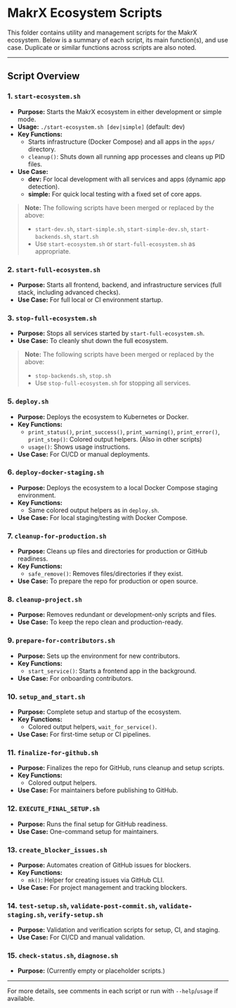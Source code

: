 # MakrX Ecosystem Scripts

This folder contains utility and management scripts for the MakrX ecosystem. Below is a summary of each script, its main function(s), and use case. Duplicate or similar functions across scripts are also noted.

---

## Script Overview

### 1. `start-ecosystem.sh`

- **Purpose:** Starts the MakrX ecosystem in either development or simple mode.
- **Usage:** `./start-ecosystem.sh [dev|simple]` (default: dev)
- **Key Functions:**
  - Starts infrastructure (Docker Compose) and all apps in the `apps/` directory.
  - `cleanup()`: Shuts down all running app processes and cleans up PID files.
- **Use Case:**
  - **dev:** For local development with all services and apps (dynamic app detection).
  - **simple:** For quick local testing with a fixed set of core apps.

> **Note:** The following scripts have been merged or replaced by the above:
>
> - `start-dev.sh`, `start-simple.sh`, `start-simple-dev.sh`, `start-backends.sh`, `start.sh`
> - Use `start-ecosystem.sh` or `start-full-ecosystem.sh` as appropriate.

### 2. `start-full-ecosystem.sh`

- **Purpose:** Starts all frontend, backend, and infrastructure services (full stack, including advanced checks).
- **Use Case:** For full local or CI environment startup.

### 3. `stop-full-ecosystem.sh`

- **Purpose:** Stops all services started by `start-full-ecosystem.sh`.
- **Use Case:** To cleanly shut down the full ecosystem.

> **Note:** The following scripts have been merged or replaced by the above:
>
> - `stop-backends.sh`, `stop.sh`
> - Use `stop-full-ecosystem.sh` for stopping all services.

### 5. `deploy.sh`

- **Purpose:** Deploys the ecosystem to Kubernetes or Docker.
- **Key Functions:**
  - `print_status()`, `print_success()`, `print_warning()`, `print_error()`, `print_step()`: Colored output helpers. (Also in other scripts)
  - `usage()`: Shows usage instructions.
- **Use Case:** For CI/CD or manual deployments.

### 6. `deploy-docker-staging.sh`

- **Purpose:** Deploys the ecosystem to a local Docker Compose staging environment.
- **Key Functions:**
  - Same colored output helpers as in `deploy.sh`.
- **Use Case:** For local staging/testing with Docker Compose.

### 7. `cleanup-for-production.sh`

- **Purpose:** Cleans up files and directories for production or GitHub readiness.
- **Key Functions:**
  - `safe_remove()`: Removes files/directories if they exist.
- **Use Case:** To prepare the repo for production or open source.

### 8. `cleanup-project.sh`

- **Purpose:** Removes redundant or development-only scripts and files.
- **Use Case:** To keep the repo clean and production-ready.

### 9. `prepare-for-contributors.sh`

- **Purpose:** Sets up the environment for new contributors.
- **Key Functions:**
  - `start_service()`: Starts a frontend app in the background.
- **Use Case:** For onboarding contributors.

### 10. `setup_and_start.sh`

- **Purpose:** Complete setup and startup of the ecosystem.
- **Key Functions:**
  - Colored output helpers, `wait_for_service()`.
- **Use Case:** For first-time setup or CI pipelines.

### 11. `finalize-for-github.sh`

- **Purpose:** Finalizes the repo for GitHub, runs cleanup and setup scripts.
- **Key Functions:**
  - Colored output helpers.
- **Use Case:** For maintainers before publishing to GitHub.

### 12. `EXECUTE_FINAL_SETUP.sh`

- **Purpose:** Runs the final setup for GitHub readiness.
- **Use Case:** One-command setup for maintainers.

### 13. `create_blocker_issues.sh`

- **Purpose:** Automates creation of GitHub issues for blockers.
- **Key Functions:**
  - `mk()`: Helper for creating issues via GitHub CLI.
- **Use Case:** For project management and tracking blockers.

### 14. `test-setup.sh`, `validate-post-commit.sh`, `validate-staging.sh`, `verify-setup.sh`

- **Purpose:** Validation and verification scripts for setup, CI, and staging.
- **Use Case:** For CI/CD and manual validation.

### 15. `check-status.sh`, `diagnose.sh`

- **Purpose:** (Currently empty or placeholder scripts.)

---

For more details, see comments in each script or run with `--help`/`usage` if available.
